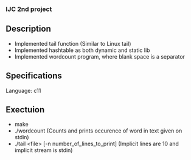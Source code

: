 ### IJC 2nd project

## Description
- Implemented tail function (Similar to Linux tail)
- Implemented hashtable as both dynamic and static lib
- Implemented wordcount program, where blank space is a separator

## Specifications
Language: c11

## Exectuion
- make
- ./wordcount          (Counts and prints occurence of word in text given on stdin)
- ./tail \<file\> [-n number_of_lines_to_print] (Implicit lines are 10 and implicit stream is stdin)

